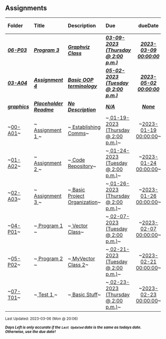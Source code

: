 ## Assignments

| Folder | Title | Description | Due | dueDate | Days Left<sup>*</sup> |
|:------|:------|:------|:------|:-----:|-----|
| ***<a href="https://github.com/rugbyprof/2143-Object-Oriented-Programming/tree/master/Assignments/06-P03">06-P03</a>*** | ***<a href="https://github.com/rugbyprof/2143-Object-Oriented-Programming/tree/master/Assignments/06-P03"> Program 3 </a>*** | ***<a href="https://github.com/rugbyprof/2143-Object-Oriented-Programming/tree/master/Assignments/06-P03"> Graphviz Class</a>*** | ***<a href="https://github.com/rugbyprof/2143-Object-Oriented-Programming/tree/master/Assignments/06-P03"> 03-09-2023 (Thursday @ 2:00 p.m.)</a>*** | ***<a href="https://github.com/rugbyprof/2143-Object-Oriented-Programming/tree/master/Assignments/06-P03">2023-03-09 00:00:00</a>*** | 3 |
| ***<a href="https://github.com/rugbyprof/2143-Object-Oriented-Programming/tree/master/Assignments/03-A04">03-A04</a>*** | ***<a href="https://github.com/rugbyprof/2143-Object-Oriented-Programming/tree/master/Assignments/03-A04"> Assignment 4 </a>*** | ***<a href="https://github.com/rugbyprof/2143-Object-Oriented-Programming/tree/master/Assignments/03-A04"> Basic OOP terminology</a>*** | ***<a href="https://github.com/rugbyprof/2143-Object-Oriented-Programming/tree/master/Assignments/03-A04"> 05-02-2023 (Tuesday @ 2:00 p.m.)</a>*** | ***<a href="https://github.com/rugbyprof/2143-Object-Oriented-Programming/tree/master/Assignments/03-A04">2023-05-02 00:00:00</a>*** | 57 |
| ***<a href="https://github.com/rugbyprof/2143-Object-Oriented-Programming/tree/master/Assignments/graphics">graphics</a>*** | ***<a href="https://github.com/rugbyprof/2143-Object-Oriented-Programming/tree/master/Assignments/graphics"> Placeholder Readme </a>*** | ***<a href="https://github.com/rugbyprof/2143-Object-Oriented-Programming/tree/master/Assignments/graphics"> No Description</a>*** | ***<a href="https://github.com/rugbyprof/2143-Object-Oriented-Programming/tree/master/Assignments/graphics">N/A</a>*** | ***<a href="https://github.com/rugbyprof/2143-Object-Oriented-Programming/tree/master/Assignments/graphics">None</a>*** |  |
| ~<a href="https://github.com/rugbyprof/2143-Object-Oriented-Programming/tree/master/Assignments/00-A01">00-A01</a>~ | ~<a href="https://github.com/rugbyprof/2143-Object-Oriented-Programming/tree/master/Assignments/00-A01"> Assignment 1 </a>~ | ~<a href="https://github.com/rugbyprof/2143-Object-Oriented-Programming/tree/master/Assignments/00-A01"> Establishing Comms</a>~ | ~<a href="https://github.com/rugbyprof/2143-Object-Oriented-Programming/tree/master/Assignments/00-A01"> 01-19-2023 (Thursday @ 2:00 p.m.)</a>~ | ~<a href="https://github.com/rugbyprof/2143-Object-Oriented-Programming/tree/master/Assignments/00-A01">2023-01-19 00:00:00</a>~ | ---- |
| ~<a href="https://github.com/rugbyprof/2143-Object-Oriented-Programming/tree/master/Assignments/01-A02">01-A02</a>~ | ~<a href="https://github.com/rugbyprof/2143-Object-Oriented-Programming/tree/master/Assignments/01-A02"> Assignment 2 </a>~ | ~<a href="https://github.com/rugbyprof/2143-Object-Oriented-Programming/tree/master/Assignments/01-A02"> Code Repository</a>~ | ~<a href="https://github.com/rugbyprof/2143-Object-Oriented-Programming/tree/master/Assignments/01-A02"> 01-24-2023 (Tuesday @ 2:00 p.m.)</a>~ | ~<a href="https://github.com/rugbyprof/2143-Object-Oriented-Programming/tree/master/Assignments/01-A02">2023-01-24 00:00:00</a>~ | ---- |
| ~<a href="https://github.com/rugbyprof/2143-Object-Oriented-Programming/tree/master/Assignments/02-A03">02-A03</a>~ | ~<a href="https://github.com/rugbyprof/2143-Object-Oriented-Programming/tree/master/Assignments/02-A03"> Assignment 3 </a>~ | ~<a href="https://github.com/rugbyprof/2143-Object-Oriented-Programming/tree/master/Assignments/02-A03"> Basic Project Organization</a>~ | ~<a href="https://github.com/rugbyprof/2143-Object-Oriented-Programming/tree/master/Assignments/02-A03"> 01-26-2023 (Thursday @ 2:00 p.m.)</a>~ | ~<a href="https://github.com/rugbyprof/2143-Object-Oriented-Programming/tree/master/Assignments/02-A03">2023-01-26 00:00:00</a>~ | ---- |
| ~<a href="https://github.com/rugbyprof/2143-Object-Oriented-Programming/tree/master/Assignments/04-P01">04-P01</a>~ | ~<a href="https://github.com/rugbyprof/2143-Object-Oriented-Programming/tree/master/Assignments/04-P01"> Program 1 </a>~ | ~<a href="https://github.com/rugbyprof/2143-Object-Oriented-Programming/tree/master/Assignments/04-P01"> Vector Class</a>~ | ~<a href="https://github.com/rugbyprof/2143-Object-Oriented-Programming/tree/master/Assignments/04-P01"> 02-07-2023 (Tuesday @ 2:00 p.m.)</a>~ | ~<a href="https://github.com/rugbyprof/2143-Object-Oriented-Programming/tree/master/Assignments/04-P01">2023-02-07 00:00:00</a>~ | ---- |
| ~<a href="https://github.com/rugbyprof/2143-Object-Oriented-Programming/tree/master/Assignments/05-P02">05-P02</a>~ | ~<a href="https://github.com/rugbyprof/2143-Object-Oriented-Programming/tree/master/Assignments/05-P02"> Program 2 </a>~ | ~<a href="https://github.com/rugbyprof/2143-Object-Oriented-Programming/tree/master/Assignments/05-P02"> MyVector Class 2</a>~ | ~<a href="https://github.com/rugbyprof/2143-Object-Oriented-Programming/tree/master/Assignments/05-P02"> 02-21-2023 (Tuesday @ 2:00 p.m.)</a>~ | ~<a href="https://github.com/rugbyprof/2143-Object-Oriented-Programming/tree/master/Assignments/05-P02">2023-02-21 00:00:00</a>~ | ---- |
| ~<a href="https://github.com/rugbyprof/2143-Object-Oriented-Programming/tree/master/Assignments/07-T01">07-T01</a>~ | ~<a href="https://github.com/rugbyprof/2143-Object-Oriented-Programming/tree/master/Assignments/07-T01"> Test 1 </a>~ | ~<a href="https://github.com/rugbyprof/2143-Object-Oriented-Programming/tree/master/Assignments/07-T01"> Basic Stuff</a>~ | ~<a href="https://github.com/rugbyprof/2143-Object-Oriented-Programming/tree/master/Assignments/07-T01"> 02-23-2023 (Thursday @ 2:00 p.m.)</a>~ | ~<a href="https://github.com/rugbyprof/2143-Object-Oriented-Programming/tree/master/Assignments/07-T01">2023-02-23 00:00:00</a>~ | ---- |

<sup>Last Updated: 2023-03-06 (Mon @ 20:06)</sup> 

<sup>***Days Left is only accurate if the `Last Updated` date is the same as todays date. Otherwise, use the due date!***</sup> 